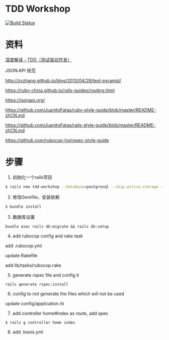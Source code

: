 # TDD Workshop

[![Build Status](https://travis-ci.com/lily-lee/rails-tdd-workshop.svg?branch=master)](https://travis-ci.com/lily-lee/rails-tdd-workshop)

# 资料

[深度解读 - TDD（测试驱动开发）](https://www.jianshu.com/p/62f16cd4fef3)

JSON:API 规范

http://zyzhang.github.io/blog/2013/04/28/test-pyramid/

https://ruby-china.github.io/rails-guides/routing.html

https://jsonapi.org/

https://github.com/JuanitoFatas/ruby-style-guide/blob/master/README-zhCN.md

https://github.com/JuanitoFatas/rails-style-guide/blob/master/README-zhCN.md

https://github.com/rubocop-hq/rspec-style-guide


# 步骤

1. 初始化一个rails项目

```bash
$ rails new tdd-workshop --database=postgresql --skip-active-storage --skip-coffee -T -B
```


2. 修改Gemfile，安装依赖

```bash
$ bundle install
```


3. 数据库设置
```
bundle exec rails db:migrate && rails db:setup
```


4. add rubocop config and rake task

add .rubocop.yml

update Rakefile

add lib/tasks/rubocop.rake


5. generate rspec file and config it

```
rails generate rspec:install
```

6. config to not generate the files which will not be used

update config/application.rb 


7. add controller home#index as route, add spec

```
$ rails g controller home index
```


8. add .travis.yml